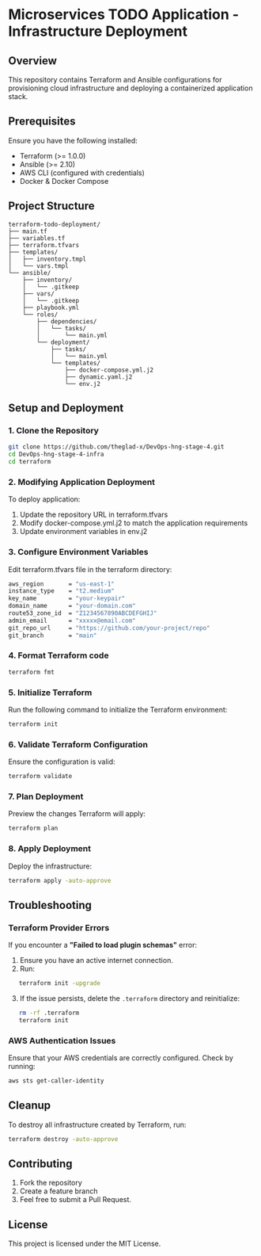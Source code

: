 # Microservices TODO Application - Infrastructure Deployment
## Overview
This repository contains Terraform and Ansible configurations for provisioning cloud infrastructure and deploying a containerized application stack.

## Prerequisites
Ensure you have the following installed:
- Terraform (>= 1.0.0)
- Ansible (>= 2.10)
- AWS CLI (configured with credentials)
- Docker & Docker Compose

## Project Structure
```
terraform-todo-deployment/
├── main.tf
├── variables.tf
├── terraform.tfvars
├── templates/
│   ├── inventory.tmpl
│   └── vars.tmpl
└── ansible/
    ├── inventory/
    │   └── .gitkeep
    ├── vars/
    │   └── .gitkeep
    ├── playbook.yml
    └── roles/
        ├── dependencies/
        │   └── tasks/
        │       └── main.yml
        └── deployment/
            ├── tasks/
            │   └── main.yml
            └── templates/
                ├── docker-compose.yml.j2
                ├── dynamic.yaml.j2
                └── env.j2 
```

## Setup and Deployment

### 1. Clone the Repository
```sh
git clone https://github.com/theglad-x/DevOps-hng-stage-4.git
cd DevOps-hng-stage-4-infra
cd terraform 
```
### 2. Modifying Application Deployment
To deploy application:

1. Update the repository URL in terraform.tfvars
2. Modify docker-compose.yml.j2 to match the application requirements
3. Update environment variables in env.j2

### 3. Configure Environment Variables
Edit terraform.tfvars file in the terraform directory:
```sh
aws_region       = "us-east-1"
instance_type    = "t2.medium"
key_name         = "your-keypair"
domain_name      = "your-domain.com"
route53_zone_id  = "Z1234567890ABCDEFGHIJ"
admin_email      = "xxxxx@email.com"
git_repo_url     = "https://github.com/your-project/repo"
git_branch       = "main"
```

### 4. Format Terraform code
```sh
terraform fmt
```

### 5. Initialize Terraform
Run the following command to initialize the Terraform environment:
```sh
terraform init
```

### 6. Validate Terraform Configuration
Ensure the configuration is valid:
```sh
terraform validate
```

### 7. Plan Deployment
Preview the changes Terraform will apply:
```sh
terraform plan
```

### 8. Apply Deployment
Deploy the infrastructure:
```sh
terraform apply -auto-approve
```

## Troubleshooting
### Terraform Provider Errors
If you encounter a **"Failed to load plugin schemas"** error:
1. Ensure you have an active internet connection.
2. Run:
```sh
   terraform init -upgrade
```
3. If the issue persists, delete the `.terraform` directory and reinitialize:
   
```sh
   rm -rf .terraform
   terraform init
```

### AWS Authentication Issues
Ensure that your AWS credentials are correctly configured. Check by running:
```sh
aws sts get-caller-identity
```

## Cleanup
To destroy all infrastructure created by Terraform, run:
```sh
terraform destroy -auto-approve
```

## Contributing
1. Fork the repository
2. Create a feature branch
3. Feel free to submit a Pull Request.

## License
This project is licensed under the MIT License.
